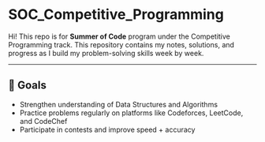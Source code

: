 # SOC_Competitive_Programming


Hi! This repo is for **Summer of Code** program under the Competitive Programming track. This repository contains my notes, solutions, and progress as I build my problem-solving skills week by week.

---

## 📌 Goals

- Strengthen understanding of Data Structures and Algorithms
- Practice problems regularly on platforms like Codeforces, LeetCode, and CodeChef
- Participate in contests and improve speed + accuracy
